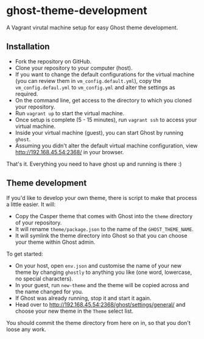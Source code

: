 # ghost-theme-development

A Vagrant virutal machine setup for easy Ghost theme development.

## Installation

- Fork the repository on GitHub.
- Clone your repository to your computer (host).
- If you want to change the default configurations for the virtual machine (you can review them in `vm_config.default.yml`), copy the `vm_config.defaul.yml` to `vm_config.yml` and alter the settings as required.
- On the command line, get access to the directory to which you cloned your repository.
- Run `vagrant up` to start the virtual machine.
- Once setup is complete (5 - 15 minutes), run `vagrant ssh` to access your virtual machine.
- Inside your virtual machine (guest), you can start Ghost by running `ghost`.
- Assuming you didn't alter the default virtual machine configuration, view http://192.168.45.54:2368/ in your browser.

That's it. Everything you need to have ghost up and running is there :)

## Theme development

If you'd like to develop your own theme, there is script to make that process a little easier. It will:

- Copy the Casper theme that comes with Ghost into the `theme` directory of your repository.
- It will rename `theme/package.json` to the name of the `GHOST_THEME_NAME`.
- It will symlink the theme directory into Ghost so that you can choose your theme within Ghost admin.

To get started:

- On your host, open `env.json` and customise the name of your new theme by changing `ghostly` to anything you like (one word, lowercase, no special characters).
- In your guest, run `new-theme` and the theme will be copied across and the name changed for you.
- If Ghost was already running, stop it and start it again.
- Head over to http://192.168.45.54:2368/ghost/settings/general/ and choose your new theme in the `Theme` select list.

You should commit the theme directory from here on in, so that you don't loose any work.
